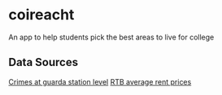 # coireacht
An app to help students pick the best areas to live for college


## Data Sources
[Crimes at guarda station level](https://data.gov.ie/dataset/crimes-at-garda-stations-level-2010-2016)
[RTB average rent prices](http://www.cso.ie/px/pxeirestat/pssn/prtb/homepagefiles/rent_index_statbank.asp)

